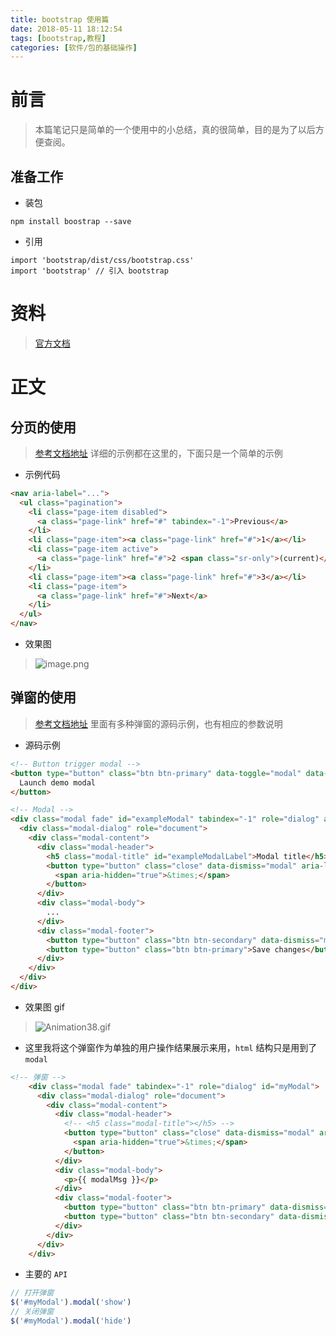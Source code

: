 ```yaml
---
title: bootstrap 使用篇
date: 2018-05-11 18:12:54
tags: [bootstrap,教程]
categories: [软件/包的基础操作]
---
```


# 前言
>本篇笔记只是简单的一个使用中的小总结，真的很简单，目的是为了以后方便查阅。
## 准备工作
-  装包
```
npm install boostrap --save
```
-  引用
```
import 'bootstrap/dist/css/bootstrap.css'
import 'bootstrap' // 引入 bootstrap

```
# 资料
> [官方文档](https://v4.bootcss.com/docs/4.0/getting-started/introduction/)
# 正文
## 分页的使用
> [参考文档地址](https://v4.bootcss.com/docs/4.0/components/pagination/) 详细的示例都在这里的，下面只是一个简单的示例
-  示例代码
```html
<nav aria-label="...">
  <ul class="pagination">
    <li class="page-item disabled">
      <a class="page-link" href="#" tabindex="-1">Previous</a>
    </li>
    <li class="page-item"><a class="page-link" href="#">1</a></li>
    <li class="page-item active">
      <a class="page-link" href="#">2 <span class="sr-only">(current)</span></a>
    </li>
    <li class="page-item"><a class="page-link" href="#">3</a></li>
    <li class="page-item">
      <a class="page-link" href="#">Next</a>
    </li>
  </ul>
</nav>
```
-  效果图 
>![image.png](https://upload-images.jianshu.io/upload_images/9064013-41c07c492af1af5b.png?imageMogr2/auto-orient/strip%7CimageView2/2/w/1240)
## 弹窗的使用
> [参考文档地址](https://getbootstrap.com/docs/4.0/components/modal/) 里面有多种弹窗的源码示例，也有相应的参数说明
-  源码示例
```html
<!-- Button trigger modal -->
<button type="button" class="btn btn-primary" data-toggle="modal" data-target="#exampleModal">
  Launch demo modal
</button>

<!-- Modal -->
<div class="modal fade" id="exampleModal" tabindex="-1" role="dialog" aria-labelledby="exampleModalLabel" aria-hidden="true">
  <div class="modal-dialog" role="document">
    <div class="modal-content">
      <div class="modal-header">
        <h5 class="modal-title" id="exampleModalLabel">Modal title</h5>
        <button type="button" class="close" data-dismiss="modal" aria-label="Close">
          <span aria-hidden="true">&times;</span>
        </button>
      </div>
      <div class="modal-body">
        ...
      </div>
      <div class="modal-footer">
        <button type="button" class="btn btn-secondary" data-dismiss="modal">Close</button>
        <button type="button" class="btn btn-primary">Save changes</button>
      </div>
    </div>
  </div>
</div>
```
-  效果图 gif
>![Animation38.gif](https://upload-images.jianshu.io/upload_images/9064013-31833b29a86fb4c9.gif?imageMogr2/auto-orient/strip)
-  这里我将这个弹窗作为单独的用户操作结果展示来用，`html` 结构只是用到了 `modal`
```html
<!-- 弹窗 -->
    <div class="modal fade" tabindex="-1" role="dialog" id="myModal">
      <div class="modal-dialog" role="document">
        <div class="modal-content">
          <div class="modal-header">
            <!-- <h5 class="modal-title"></h5> -->
            <button type="button" class="close" data-dismiss="modal" aria-label="Close">
              <span aria-hidden="true">&times;</span>
            </button>
          </div>
          <div class="modal-body">
            <p>{{ modalMsg }}</p>
          </div>
          <div class="modal-footer">
            <button type="button" class="btn btn-primary" data-dismiss="modal">确定</button>
            <button type="button" class="btn btn-secondary" data-dismiss="modal">关闭</button>
          </div>
        </div>
      </div>
    </div>
```
-  主要的 `API`
```javascript
// 打开弹窗
$('#myModal').modal('show')
// 关闭弹窗
$('#myModal').modal('hide')
```
